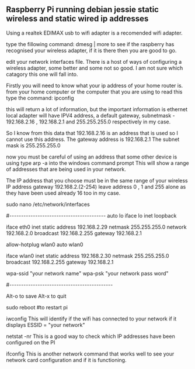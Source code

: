 Raspberry Pi running debian jessie 
 static wireless and static wired ip addresses
---

Using a realtek EDIMAX usb to wifi adapter is a recomended wifi adapter.

  type the fillowing command:
        dmesg | more 
  to see if the raspberry has recognised your wireless adapter, if it is there then you are good to go.
  
  edit your network interfaces file.
  There is a host of ways of configuring a wireless adapter, some better and some not so good.
  I am not sure which catagory this one will fall into.

  Firstly you will need to know what your ip address of your home router is. 
  from your home computer or the computer that you are using to read this type the command:
  ipconfig 
  
  this will return a lot of information, but the important information is 
  ethernet local adapter will have IPV4 address, a default gateway, subnetmask - 192.168.2.16 , 192.168.2.1 and 255.255.255.0     respectively in my case.
  
  So I know from this data that 192.168.2.16 is an address that is used so I cannot use this address.
  The gateway address is 192.168.2.1
  The subnet mask is 255.255.255.0
  
  now you must be careful of using an address that some other device is using type arp -a into the windows command prompt
  This will show a range of addresses that are being used in your network. 
  
  The IP address that you choose must be in the same range of your wireless IP address gateway 192.168.2.(2-254)
  leave address 0 , 1 and 255 alone as they have been used already 16 too in my case.

sudo nano /etc/network/interfaces

#-----------------------------------------
auto lo
iface lo inet loopback

iface eth0 inet static
 address 192.168.2.29
 netmask 255.255.255.0
 network 192.168.2.0
 broadcast 192.168.2.255
 gateway 192.168.2.1
 
allow-hotplug wlan0
auto wlan0

iface wlan0 inet static
 address 192.168.2.30
 netmask 255.255.255.0
 broadcast 192.168.2.255
 gateway 192.168.2.1
 
wpa-ssid "your network name"
wpa-psk "your network pass word"

#--------------------------------------------


Alt-o to save
Alt-x to quit

sudo reboot  #to restart pi

iwconfig 
This will identify if the wifi has connected to your network if it displays ESSID = "your network"

netstat -nr 
This is a good way to check which IP addresses have been configured on the PI

ifconfig 
This is another network command that works well to see your network card configuration and if it is functioning.


